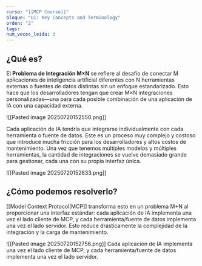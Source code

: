 ```yaml
---
curso: "[[MCP Course]]"
bloque: "U1: Key Concepts and Terminology"
orden: "2"
tags: 
num_veces_leida: 0
---
```

## ¿Qué es?

El **Problema de Integración M×N** se refiere al desafío de conectar M aplicaciones de inteligencia artificial diferentes con N herramientas externas o fuentes de datos distintas sin un enfoque estandarizado. Esto hace que los desarrolladores tengan que crear M×N integraciones personalizadas—una para cada posible combinación de una aplicación de IA con una capacidad externa.

![[Pasted image 20250720152550.png]]

Cada aplicación de IA tendría que integrarse individualmente con cada herramienta o fuente de datos. Este es un proceso muy complejo y costoso que introduce mucha fricción para los desarrolladores y altos costos de mantenimiento. Una vez que tenemos múltiples modelos y múltiples herramientas, la cantidad de integraciones se vuelve demasiado grande para gestionar, cada una con su propia interfaz única.

![[Pasted image 20250720152633.png]]

## ¿Cómo podemos resolverlo?

[[Model Context Protocol|MCP]] transforma  esto en un problema M+N al proporcionar una interfaz estándar: cada aplicación de IA implementa una vez el lado cliente de MCP, y cada herramienta/fuente de datos implementa una vez el lado servidor. Esto reduce drásticamente la complejidad de la integración y la carga de mantenimiento.

![[Pasted image 20250720152756.png]]
Cada aplicación de IA implementa una vez el lado cliente de MCP, y cada herramienta/fuente de datos implementa una vez el lado servidor.